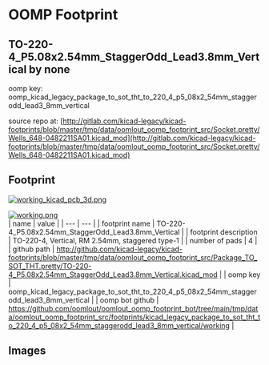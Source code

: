 # OOMP Footprint  
## TO-220-4_P5.08x2.54mm_StaggerOdd_Lead3.8mm_Vertical  by none  
  
oomp key: oomp_kicad_legacy_package_to_sot_tht_to_220_4_p5_08x2_54mm_staggerodd_lead3_8mm_vertical  
  
source repo at: [http://gitlab.com/kicad-legacy/kicad-footprints/blob/master/tmp/data/oomlout_oomp_footprint_src/Socket.pretty/Wells_648-0482211SA01.kicad_mod](http://gitlab.com/kicad-legacy/kicad-footprints/blob/master/tmp/data/oomlout_oomp_footprint_src/Socket.pretty/Wells_648-0482211SA01.kicad_mod)  
## Footprint  
  
[![working_kicad_pcb_3d.png](working_kicad_pcb_3d_600.png)](working_kicad_pcb_3d.png)  
  
[![working.png](working_600.png)](working.png)  
| name | value | 
| --- | --- | 
| footprint name | TO-220-4_P5.08x2.54mm_StaggerOdd_Lead3.8mm_Vertical | 
| footprint description | TO-220-4, Vertical, RM 2.54mm, staggered type-1 | 
| number of pads | 4 | 
| github path | http://github.com/kicad-legacy/kicad-footprints/blob/master/tmp/data/oomlout_oomp_footprint_src/Package_TO_SOT_THT.pretty/TO-220-4_P5.08x2.54mm_StaggerOdd_Lead3.8mm_Vertical.kicad_mod | 
| oomp key | oomp_kicad_legacy_package_to_sot_tht_to_220_4_p5_08x2_54mm_staggerodd_lead3_8mm_vertical | 
| oomp bot github | https://github.com/oomlout/oomlout_oomp_footprint_bot/tree/main/tmp/data/oomlout_oomp_footprint_src/footprints/kicad_legacy_package_to_sot_tht_to_220_4_p5_08x2_54mm_staggerodd_lead3_8mm_vertical/working | 
## Images  
